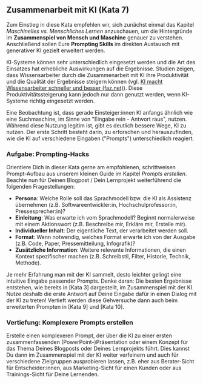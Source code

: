 ## Zusammenarbeit mit KI (Kata 7)

Zum Einstieg in diese Kata empfehlen wir, sich zunächst einmal das Kapitel *Maschinelles vs. Menschliches Lernen* anzuschauen, um die Hintergründe im **Zusammenspiel von Mensch und Maschine** genauer zu verstehen. Anschließend sollen Eure **Prompting Skills** im direkten Austausch mit generativer KI gezielt erweitert werden.

KI-Systeme können sehr unterschiedlich eingesetzt werden und die Art des Einsatzes hat erhebliche Auswirkungen auf die Ergebnisse. Studien zeigen, dass Wissensarbeiter durch die Zusammenarbeit mit KI ihre Produktivität und die Qualität der Ergebnisse steigern können (vgl. [KI macht Wissensarbeiter schneller und besser (faz.net)](https://www.faz.net/pro/d-economy/kuenstliche-intelligenz/ki-macht-wissensarbeiter-schneller-und-besser-19183974.html)). Diese Produktivitätssteigerung kann jedoch nur dann genutzt werden, wenn KI-Systeme richtig eingesetzt werden.

Eine Beobachtung ist, dass gerade Einsteiger:innen KI anfangs ähnlich wie eine Suchmaschine, im Sinne von "Eingabe rein - Antwort raus", nutzen. Während diese Nutzung legitim ist, gibt es deutlich bessere Wege, KI zu nutzen. Der erste Schritt besteht darin, zu erforschen und herauszufinden, wie die KI auf verschiedene Eingaben ("Prompts") unterschiedlich reagiert.

### Aufgabe: Prompting-Hacks

Orientiere Dich in dieser Kata gerne am empfohlenen, schrittweisen Prompt-Aufbau aus unserem kleinen Guide im Kapitel *Prompts erstellen*. Beachte nun für Deinen Blogpost / Dein Lernprojekt weiterführend die folgenden Fragestellungen:

- **Persona**: Welche Rolle soll das Sprachmodell bzw. die KI als Assistenz übernehmen (z.B. Softwareentwickler:in, Hochschulprofessor:in, Pressesprecher:in)?
- **Einleitung**: Was erwarte ich vom Sprachmodell? Beginnt normalerweise mit einem Aktionswort (z.B. Beschreibe mir, Erkläre mir, Erstelle mir).
- **Individueller Inhalt**: Der eigentliche Text, der verarbeitet werden soll.
- **Format**: Wenn notwendig, welches Format erwarte ich von der Ausgabe (z.B. Code, Paper, Pressemitteilung, Infografik)?
- **Zusätzliche Information**: Weitere relevante Informationen, die einen Kontext spezifischer machen (z.B. Schreibstil, Filter, Historie, Technik, Methode).

Je mehr Erfahrung man mit der KI sammelt, desto leichter gelingt eine intuitive Eingabe passender Prompts. Denke daran: Die besten Ergebnisse entstehen, wie bereits in [Kata 3] dargestellt, im Zusammenspiel mit der KI. Nutze deshalb die erste Antwort auf Deine Eingabe dafür in einen Dialog mit der KI zu treten! Vertieft werden diese Gehversuche dann auch beim erweiterten Prompten in [Kata 9] und [Kata 10].

### Vertiefung: Komplexere Prompts erstellen

Erstelle einen komplexeren Prompt, der über die KI zu einer ersten zusammenfassenden (PowerPoint-)Präsentation oder einem Konzept für das Thema Deines Blogposts oder Deines Lernprojekts führt. Dies kannst Du dann im Zusammenspiel mit der KI weiter verfeinern und auch für verschiedene Zielgruppen ausprobieren lassen, z.B. eher aus Berater-Sicht für Entscheider:innen, aus Marketing-Sicht für einen Kunden oder aus Trainings-Sicht für Deine Lernenden.
